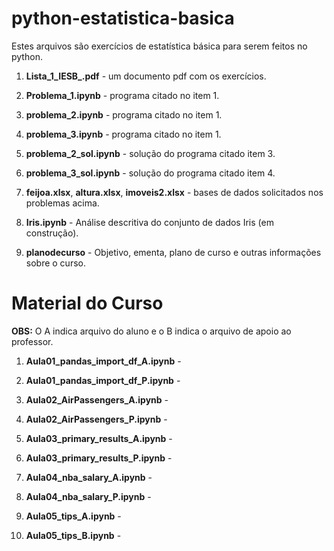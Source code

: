 # python-estatistica-basica
Estes arquivos são exercícios de estatística básica para serem feitos no python.

1. **Lista_1_IESB_.pdf** - um documento pdf com os exercícios. 

2. **Problema_1.ipynb** - programa citado no item 1.

3. **problema_2.ipynb** - programa citado no item 1.

4. **problema_3.ipynb** - programa citado no item 1.

5. **problema_2_sol.ipynb** - solução do programa citado item 3.

6. **problema_3_sol.ipynb** - solução do programa citado item 4.

7. **feijoa.xlsx**, **altura.xlsx**, **imoveis2.xlsx** - bases de dados solicitados nos problemas acima.

8. **Iris.ipynb** - Análise descritiva do conjunto de dados Iris (em construção).

9. **planodecurso** - Objetivo, ementa, plano de curso e outras informações sobre o curso.



<h1>  Material do Curso </h1> 

**OBS:** O A indica arquivo do aluno e o B indica o arquivo de apoio ao professor.

1. **Aula01_pandas_import_df_A.ipynb** -

2. **Aula01_pandas_import_df_P.ipynb** -

3. **Aula02_AirPassengers_A.ipynb** -

4. **Aula02_AirPassengers_P.ipynb** -

5. **Aula03_primary_results_A.ipynb** -

6. **Aula03_primary_results_P.ipynb** -

7. **Aula04_nba_salary_A.ipynb** -

8. **Aula04_nba_salary_P.ipynb** -

9. **Aula05_tips_A.ipynb** -

10. **Aula05_tips_B.ipynb** -
